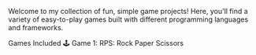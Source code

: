 Welcome to my collection of fun, simple game projects! Here, you'll find a variety of easy-to-play games built with different programming languages and frameworks.

Games Included 🕹️
Game 1: RPS: Rock Paper Scissors
